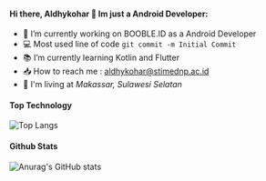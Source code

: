 #### Hi there, Aldhykohar 👋 Im just a Android Developer:

- 👷 I’m currently working on BOOBLE.ID as a Android Developer
- 💻 Most used line of code `git commit -m Initial Commit`
- 📚 I’m currently learning Kotlin and Flutter
- 📥 How to reach me : aldhykohar@stimednp.ac.id
- 🚩 I'm living at _Makassar, Sulawesi Selatan_


#### Top Technology

![Top Langs](https://github-readme-stats.vercel.app/api/top-langs/?username=aldhykohar&layout=compact&theme=gotham)


#### Github Stats

![Anurag's GitHub stats](https://github-readme-stats.vercel.app/api?username=aldhykohar&hide=contribs,prs&show_icons=true&theme=gotham)
